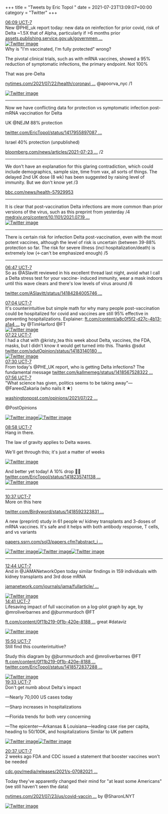 +++
title = "Tweets by Eric Topol " 
date = 2021-07-23T13:09:07+00:00
category = "Twitter"
+++
<div class="tweet"> 
<div class="profile"> 
<a href="https://twitter.com/erictopol/status/1418558797102993411" target="_blank" rel="noreferer">06:09 UCT-7</a> 
</div> 
<div class="content"> 
New @PHE_uk report today: new data on reinfection for prior covid, risk of Delta ~1.5X that of Alpha, particularly if &gt;6 months prior <a href="https://assets.publishing.service.gov.uk/government/uploads/system/uploads/attachment_data/file/1005517/Technical_Briefing_19.pdf" target="_blank" rel="noreferer">assets.publishing.service.gov.uk/governmen ...</a> 
 </div> 
<a href="/twitter/erictopol/images/E6-7Y4sVkAQ7Rip.jpg"  ><img src="/twitter/erictopol/images/E6-7Y4sVkAQ7Rip.jpg" alt="Twitter image" ></img></a></div> 
<div class="thread"> 
<div class="thread-content"> 
Why is "I'm vaccinated, I'm fully protected" wrong?

The pivotal clinical trials, such as with mRNA vaccines, showed a 95% reduction of symptomatic infections, the primary endpoint. Not 100%

That was pre-Delta

<a href="https://www.nytimes.com/2021/07/22/health/coronavirus-breakthrough-infections-delta.html?action=click&module=Top%20Stories&pgtype=Homepage/" target="_blank" rel="noreferer">nytimes.com/2021/07/22/health/coronavi ...</a> 
 @apoorva_nyc /1 </div> 
<a href="/twitter/erictopol/images/E6--kYQVIAE8Avn.jpg"  ><img src="/twitter/erictopol/images/E6--kYQVIAE8Avn.jpg" alt="Twitter image" ></img></a><hr><div class="thread-content"> 
Now we have conflicting data for protection vs symptomatic infection post-mRNA vaccination for Delta

UK @NEJM 88% protection

<a href="https://twitter.com/EricTopol/status/1417955897087725569" target="_blank" rel="noreferer">twitter.com/EricTopol/status/1417955897087 ...</a> 


Israel 40% protection (unpublished)

<a href="https://www.bloomberg.com/news/articles/2021-07-23/pfizer-shot-just-39-effective-in-halting-delta-israel-says" target="_blank" rel="noreferer">bloomberg.com/news/articles/2021-07-23 ...</a> 
 /2</div> 
<hr><div class="thread-content"> 
We don't have an explanation for this glaring contradiction, which could include demographics, sample size, time from vax, all sorts of things. The delayed 2nd UK dose (8 wk) has been suggested by raising level of immunity. But we don't know yet /3

<a href="https://www.bbc.com/news/health-57929953" target="_blank" rel="noreferer">bbc.com/news/health-57929953</a> 
</div> 
<hr><div class="thread-content"> 
It is clear that post-vaccination Delta infections are more common than prior versions of the virus, such as this preprint from yesterday /4 <a href="https://www.medrxiv.org/content/10.1101/2021.07.19.21260808v1.full.pdf" target="_blank" rel="noreferer">medrxiv.org/content/10.1101/2021.07.19 ...</a> 
 </div> 
<a href="/twitter/erictopol/images/E6_B80QVEAQez1p.jpg"  ><img src="/twitter/erictopol/images/E6_B80QVEAQez1p.jpg" alt="Twitter image" ></img></a><hr><div class="thread-content"> 
There is certain risk for infection Delta post-vaccination, even with the most potent vaccines, although the level of risk is uncertain (between 39-88% protection so far. The risk for severe illness (incl hospitalization/death) is extremely low (&lt;-can't be emphasized enough) /5</div> 
<hr><div class="profile"> 
<a href="https://twitter.com/erictopol/status/1418568448129396736" target="_blank" rel="noreferer">06:47 UCT-7</a> 
</div> 
<div class="content"> 
So as @ASlavitt reviewed in his excellent thread last night, avoid what I call a Delta stress test for your vaccine- induced immunity, wear a mask indoors until this wave clears and there's low levels of virus around /6

<a href="https://twitter.com/ASlavitt/status/1418428400574681090" target="_blank" rel="noreferer">twitter.com/ASlavitt/status/14184284005746 ...</a> 
</div> 
</div> 
<div class="tweet"> 
<div class="profile"> 
<a href="https://twitter.com/erictopol/status/1418572837288222730" target="_blank" rel="noreferer">07:04 UCT-7</a> 
</div> 
<div class="content"> 
It's counterintuitive but simple math for why many people post-vaccination could be hospitalized for covid and vaccines are still 95% effective in preventing hospitalizations. Explainer: <a href="https://www.ft.com/content/a8c0f5f2-d27c-4b13-a1a4-440710bc6967" target="_blank" rel="noreferer">ft.com/content/a8c0f5f2-d27c-4b13-a1a4 ...</a> 
 by @TimHarford @FT </div> 
<a href="/twitter/erictopol/images/E6_IAdmVkAEZusd.jpg"  ><img src="/twitter/erictopol/images/E6_IAdmVkAEZusd.jpg" alt="Twitter image" ></img></a></div> 
<div class="tweet"> 
<div class="profile"> 
<a href="https://twitter.com/erictopol/status/1418577210437378075" target="_blank" rel="noreferer">07:22 UCT-7</a> 
</div> 
<div class="content"> 
I had a chat with @kristy_tea this week about Delta, vaccines, the FDA, masks, but I didn't know it would get turned into this. Thanks @sdut  <a href="https://twitter.com/sdutOpinion/status/1418314018012372993" target="_blank" rel="noreferer">twitter.com/sdutOpinion/status/14183140180 ...</a> 
</div> 
<a href="/twitter/erictopol/images/E6_LeOxUcAcA_px.jpg"  ><img src="/twitter/erictopol/images/E6_LeOxUcAcA_px.jpg" alt="Twitter image" ></img></a></div> 
<div class="tweet"> 
<div class="profile"> 
<a href="https://twitter.com/erictopol/status/1418579374094225419" target="_blank" rel="noreferer">07:30 UCT-7</a> 
</div> 
<div class="content"> 
From today's @PHE_UK report, who is getting Delta infections? The fundamental message <a href="https://twitter.com/kallmemeg/status/1418567528322945031" target="_blank" rel="noreferer">twitter.com/kallmemeg/status/1418567528322 ...</a> 
</div> 
</div> 
<div class="tweet"> 
<div class="profile"> 
<a href="https://twitter.com/erictopol/status/1418585725411364872" target="_blank" rel="noreferer">07:56 UCT-7</a> 
</div> 
<div class="content"> 
"What science has given, politics seems to be taking away"—@FareedZakaria (who nails it ★)

<a href="https://www.washingtonpost.com/opinions/2021/07/22/anti-vaccine-sentiment-in-the-us-is-unprecedented/" target="_blank" rel="noreferer">washingtonpost.com/opinions/2021/07/22 ...</a> 


@PostOpinions </div> 
<a href="/twitter/erictopol/images/E6_Sm0IUcAIf4eu.jpg"  ><img src="/twitter/erictopol/images/E6_Sm0IUcAIf4eu.jpg" alt="Twitter image" ></img></a><a href="/twitter/erictopol/images/E6_Soj9VkAMqO0R.jpg"  ><img src="/twitter/erictopol/images/E6_Soj9VkAMqO0R.jpg" alt="Twitter image" ></img></a></div> 
<div class="tweet"> 
<div class="profile"> 
<a href="https://twitter.com/erictopol/status/1418601456316280838" target="_blank" rel="noreferer">08:58 UCT-7</a> 
</div> 
<div class="content"> 
Hang in there.

The law of gravity applies to Delta waves.

We'll get through this; it's just a matter of weeks </div> 
<a href="/twitter/erictopol/images/E6_h7FHUcAMSUsq.jpg"  ><img src="/twitter/erictopol/images/E6_h7FHUcAMSUsq.jpg" alt="Twitter image" ></img></a></div> 
<div class="thread"> 
<div class="thread-content"> 
And better yet today! A 10% drop 🙏🙏  <a href="https://twitter.com/EricTopol/status/1418235741138681858" target="_blank" rel="noreferer">twitter.com/EricTopol/status/1418235741138 ...</a> 
</div> 
<a href="/twitter/erictopol/images/E6_g5GkVkAMB3bO.jpg"  ><img src="/twitter/erictopol/images/E6_g5GkVkAMB3bO.jpg" alt="Twitter image" ></img></a><hr><div class="profile"> 
<a href="https://twitter.com/erictopol/status/1418626369253101574" target="_blank" rel="noreferer">10:37 UCT-7</a> 
</div> 
<div class="content"> 
More on this here

<a href="https://twitter.com/Birdyword/status/1418592323831750664" target="_blank" rel="noreferer">twitter.com/Birdyword/status/1418592323831 ...</a> 
</div> 
</div> 
<div class="thread"> 
<div class="thread-content"> 
A new (preprint) study in 61 people w/ kidney transplants and  3-doses of mRNA vaccines. It's safe and it helps with both antibody response, T cells, and vs variants 

<a href="https://papers.ssrn.com/sol3/papers.cfm?abstract_id=3890865" target="_blank" rel="noreferer">papers.ssrn.com/sol3/papers.cfm?abstract_i ...</a> 
 </div> 
<a href="/twitter/erictopol/images/E6_x3AuUUAAoHmL.jpg"  ><img src="/twitter/erictopol/images/E6_x3AuUUAAoHmL.jpg" alt="Twitter image" ></img></a><a href="/twitter/erictopol/images/E6_x4UjVgAMOOyp.jpg"  ><img src="/twitter/erictopol/images/E6_x4UjVgAMOOyp.jpg" alt="Twitter image" ></img></a><a href="/twitter/erictopol/images/E6_x64kVkAIYZ_0.jpg"  ><img src="/twitter/erictopol/images/E6_x64kVkAIYZ_0.jpg" alt="Twitter image" ></img></a><hr><div class="profile"> 
<a href="https://twitter.com/erictopol/status/1418658327764955137" target="_blank" rel="noreferer">12:44 UCT-7</a> 
</div> 
<div class="content"> 
And in @JAMANetworkOpen today similar findings in 159 individuals with kidney transplants and 3rd dose mRNA

<a href="https://jamanetwork.com/journals/jama/fullarticle/2782538?guestAccessKey=0471fe15-f223-43d7-b5c1-ac42d375e9a9&utm_source=For_The_Media&utm_medium=referral&utm_campaign=ftm_links&utm_content=tfl&utm_term=072321" target="_blank" rel="noreferer">jamanetwork.com/journals/jama/fullarticle/ ...</a> 
 </div> 
<a href="/twitter/erictopol/images/E7AWNtdVkAMUXgi.jpg"  ><img src="/twitter/erictopol/images/E7AWNtdVkAMUXgi.jpg" alt="Twitter image" ></img></a></div> 
<div class="tweet"> 
<div class="profile"> 
<a href="https://twitter.com/erictopol/status/1418687703814529027" target="_blank" rel="noreferer">14:41 UCT-7</a> 
</div> 
<div class="content"> 
Lifesaving impact of full vaccination on a log-plot graph by age, by @mroliverbarnes and @jburnmurdoch @FT

<a href="https://www.ft.com/content/0f11b219-0f1b-420e-8188-6651d1e749ff" target="_blank" rel="noreferer">ft.com/content/0f11b219-0f1b-420e-8188 ...</a> 
 great #dataviz </div> 
<a href="/twitter/erictopol/images/E7AwP0_VgAUHht7.jpg"  ><img src="/twitter/erictopol/images/E7AwP0_VgAUHht7.jpg" alt="Twitter image" ></img></a></div> 
<div class="tweet"> 
<div class="profile"> 
<a href="https://twitter.com/erictopol/status/1418705030006198282" target="_blank" rel="noreferer">15:50 UCT-7</a> 
</div> 
<div class="content"> 
Still find this counterintuitive?

Study this diagram by @jburnmurdoch and @mroliverbarnes @FT <a href="https://www.ft.com/content/0f11b219-0f1b-420e-8188-6651d1e749ff" target="_blank" rel="noreferer">ft.com/content/0f11b219-0f1b-420e-8188 ...</a> 
  <a href="https://twitter.com/EricTopol/status/1418572837288222730" target="_blank" rel="noreferer">twitter.com/EricTopol/status/1418572837288 ...</a> 
</div> 
<a href="/twitter/erictopol/images/E7BAiFtVgAEYWHE.jpg"  ><img src="/twitter/erictopol/images/E7BAiFtVgAEYWHE.jpg" alt="Twitter image" ></img></a></div> 
<div class="tweet"> 
<div class="profile"> 
<a href="https://twitter.com/erictopol/status/1418761316911575042" target="_blank" rel="noreferer">19:33 UCT-7</a> 
</div> 
<div class="content"> 
Don't get numb about Delta's impact

—Nearly 70,000 US cases today 

—Sharp increases in hospitalizations

—Florida trends for both very concerning

—The epicenter—Arkansas &amp; Louisiana—leading case rise per capita, heading to 50/100K, and hospitalizations        Similar to UK pattern </div> 
<a href="/twitter/erictopol/images/E7By7qJUUAIK72m.jpg"  ><img src="/twitter/erictopol/images/E7By7qJUUAIK72m.jpg" alt="Twitter image" ></img></a><a href="/twitter/erictopol/images/E7BzlPjUUAICh38.jpg"  ><img src="/twitter/erictopol/images/E7BzlPjUUAICh38.jpg" alt="Twitter image" ></img></a></div> 
<div class="tweet"> 
<div class="profile"> 
<a href="https://twitter.com/erictopol/status/1418777384816316420" target="_blank" rel="noreferer">20:37 UCT-7</a> 
</div> 
<div class="content"> 
2 weeks ago FDA and CDC issued a statement that booster vaccines won't be needed

<a href="https://www.cdc.gov/media/releases/2021/s-07082021.html" target="_blank" rel="noreferer">cdc.gov/media/releases/2021/s-07082021 ...</a> 


Today they've apparently changed their mind for "at least some Americans" (we still haven't seen the data)

<a href="https://www.nytimes.com/2021/07/23/us/covid-vaccine-boosters.html?action=click&module=Spotlight&pgtype=Homepage" target="_blank" rel="noreferer">nytimes.com/2021/07/23/us/covid-vaccin ...</a> 
 by @SharonLNYT </div> 
<a href="/twitter/erictopol/images/E7CBlCOVoAIwIF3.jpg"  ><img src="/twitter/erictopol/images/E7CBlCOVoAIwIF3.jpg" alt="Twitter image" ></img></a></div> 


